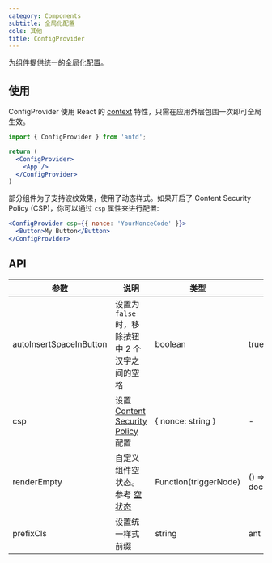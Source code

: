 ```yaml
---
category: Components
subtitle: 全局化配置
cols: 其他
title: ConfigProvider
---
```


为组件提供统一的全局化配置。

## 使用

ConfigProvider 使用 React 的 [context](https://facebook.github.io/react/docs/context.html) 特性，只需在应用外层包围一次即可全局生效。

```jsx
import { ConfigProvider } from 'antd';

return (
  <ConfigProvider>
    <App />
  </ConfigProvider>
)
```

部分组件为了支持波纹效果，使用了动态样式。如果开启了 Content Security Policy (CSP)，你可以通过 `csp` 属性来进行配置:

```jsx
<ConfigProvider csp={{ nonce: 'YourNonceCode' }}>
  <Button>My Button</Button>
</ConfigProvider>
```

## API

| 参数 | 说明 | 类型 | 默认值 |
| --- | --- | --- | --- |
| autoInsertSpaceInButton | 设置为 `false` 时，移除按钮中 2 个汉字之间的空格 | boolean | true |
| csp | 设置 [Content Security Policy](https://developer.mozilla.org/en-US/docs/Web/HTTP/CSP) 配置 | { nonce: string } | - |
| renderEmpty | 自定义组件空状态。参考 [空状态](/components/empty/) | Function(triggerNode) | () => document.body |
| prefixCls | 设置统一样式前缀 | string | ant |
